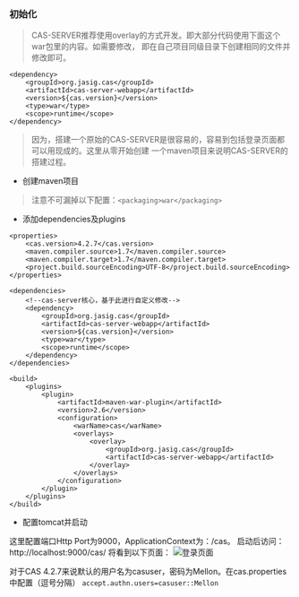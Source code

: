 ### 初始化
> CAS-SERVER推荐使用overlay的方式开发。即大部分代码使用下面这个war包里的内容。如需要修改，
即在自己项目同级目录下创建相同的文件并修改即可。
```
<dependency>
    <groupId>org.jasig.cas</groupId>
    <artifactId>cas-server-webapp</artifactId>
    <version>${cas.version}</version>
    <type>war</type>
    <scope>runtime</scope>
</dependency>
```
> 因为，搭建一个原始的CAS-SERVER是很容易的，容易到包括登录页面都可以用现成的。这里从零开始创建
一个maven项目来说明CAS-SERVER的搭建过程。

* 创建maven项目
> 注意不可漏掉以下配置：`<packaging>war</packaging>`

* 添加dependencies及plugins
```
<properties>
    <cas.version>4.2.7</cas.version>
    <maven.compiler.source>1.7</maven.compiler.source>
    <maven.compiler.target>1.7</maven.compiler.target>
    <project.build.sourceEncoding>UTF-8</project.build.sourceEncoding>
</properties>
```

```
<dependencies>
    <!--cas-server核心，基于此进行自定义修改-->
    <dependency>
        <groupId>org.jasig.cas</groupId>
        <artifactId>cas-server-webapp</artifactId>
        <version>${cas.version}</version>
        <type>war</type>
        <scope>runtime</scope>
    </dependency>
</dependencies>
```

```
<build>
    <plugins>
        <plugin>
            <artifactId>maven-war-plugin</artifactId>
            <version>2.6</version>
            <configuration>
                <warName>cas</warName>
                <overlays>
                    <overlay>
                        <groupId>org.jasig.cas</groupId>
                        <artifactId>cas-server-webapp</artifactId>
                    </overlay>
                </overlays>
            </configuration>
        </plugin>
    </plugins>
</build>
```

* 配置tomcat并启动

这里配置端口Http Port为9000，ApplicationContext为：/cas。 启动后访问： http://localhost:9000/cas/ 将看到以下页面：
![登录页面](http://image.akira.ink/cas-server-4.2/fast-start/login.png)

对于CAS 4.2.7来说默认的用户名为casuser，密码为Mellon。在cas.properties中配置（逗号分隔）
`accept.authn.users=casuser::Mellon`